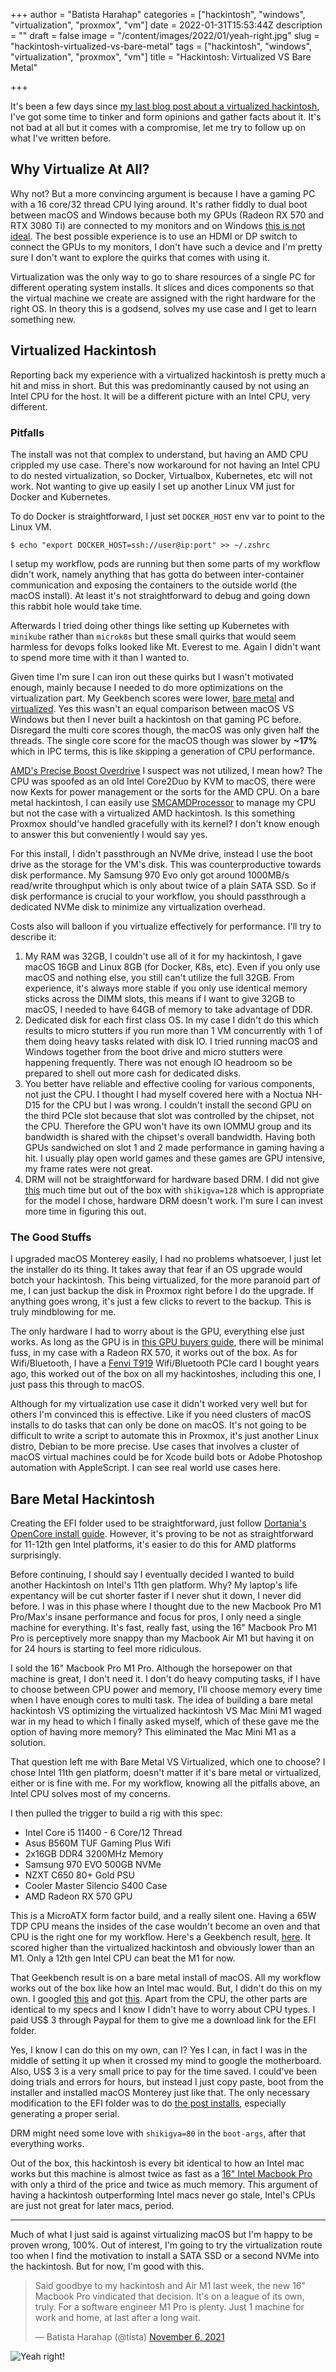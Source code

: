 +++
author = "Batista Harahap"
categories = ["hackintosh", "windows", "virtualization", "proxmox", "vm"]
date = 2022-01-31T15:53:44Z
description = ""
draft = false
image = "/content/images/2022/01/yeah-right.jpg"
slug = "hackintosh-virtualized-vs-bare-metal"
tags = ["hackintosh", "windows", "virtualization", "proxmox", "vm"]
title = "Hackintosh: Virtualized VS Bare Metal"

+++


It's been a few days since [my last blog post about a virtualized hackintosh](https://bango29.com/virtualized-hackintosh-and-gaming-pc/), I've got some time to tinker and form opinions and gather facts about it. It's not bad at all but it comes with a compromise, let me try to follow up on what I've written before.

## Why Virtualize At All?

Why not? But a more convincing argument is because I have a gaming PC with a 16 core/32 thread CPU lying around. It's rather fiddly to dual boot between macOS and Windows because both my GPUs (Radeon RX 570 and RTX 3080 Ti) are connected to my monitors and on Windows [this is not ideal](https://dortania.github.io/OpenCore-Install-Guide/extras/spoof.html). The best possible experience is to use an HDMI or DP switch to connect the GPUs to my monitors, I don't have such a device and I'm pretty sure I don't want to explore the quirks that comes with using it.

Virtualization was the only way to go to share resources of a single PC for different operating system installs. It slices and dices components so that the virtual machine we create are assigned with the right hardware for the right OS. In theory this is a godsend, solves my use case and I get to learn something new.

## Virtualized Hackintosh

Reporting back my experience with a virtualized hackintosh is pretty much a hit and miss in short. But this was predominantly caused by not using an Intel CPU for the host. It will be a different picture with an Intel CPU, very different.

### Pitfalls

The install was not that complex to understand, but having an AMD CPU crippled my use case. There's now workaround for not having an Intel CPU to do nested virtualization, so Docker, Virtualbox, Kubernetes, etc will not work. Not wanting to give up easily I set up another Linux VM just for Docker and Kubernetes.

To do Docker is straightforward, I just set `DOCKER_HOST` env var to point to the Linux VM.

```shell
$ echo "export DOCKER_HOST=ssh://user@ip:port" >> ~/.zshrc
```

I setup my workflow, pods are running but then some parts of my workflow didn't work, namely anything that has gotta do between inter-container communication and exposing the containers to the outside world (the macOS install). At least it's not straightforward to debug and going down this rabbit hole would take time.

Afterwards I tried doing other things like setting up Kubernetes with `minikube` rather than `microk8s` but these small quirks that would seem harmless for devops folks looked like Mt. Everest to me. Again I didn't want to spend more time with it than I wanted to.

Given time I'm sure I can iron out these quirks but I wasn't motivated enough, mainly because I needed to do more optimizations on the virtualization part. My Geekbench scores were lower, [bare metal](https://browser.geekbench.com/v5/cpu/10517013) and [virtualized](https://browser.geekbench.com/v5/cpu/12313580). Yes this wasn't an equal comparison between macOS VS Windows but then I never built a hackintosh on that gaming PC before. Disregard the multi core scores though, the macOS was only given half the threads. The single core score for the macOS though was slower by **~17%** which in IPC terms, this is like skipping a generation of CPU performance.

[AMD's Precise Boost Overdrive](https://www.amd.com/en/support/kb/faq/cpu-pb2) I suspect was not utilized, I mean how? The CPU was spoofed as an old Intel Core2Duo by KVM to macOS, there were now Kexts for power management or the sorts for the AMD CPU. On a bare metal hackintosh, I can easily use [SMCAMDProcessor](https://github.com/trulyspinach/SMCAMDProcessor) to manage my CPU but not the case with a virtualized AMD hackintosh. Is this something Proxmox should've handled gracefully with its kernel? I don't know enough to answer this but conveniently I would say yes.

For this install, I didn't passthrough an NVMe drive, instead I use the boot drive as the storage for the VM's disk. This was counterproductive towards disk performance. My Samsung 970 Evo only got around 1000MB/s read/write throughput which is only about twice of a plain SATA SSD. So if disk performance is crucial to your workflow, you should passthrough a dedicated NVMe disk to minimize any virtualization overhead.

Costs also will balloon if you virtualize effectively for performance. I'll try to describe it:

1. My RAM was 32GB, I couldn't use all of it for my hackintosh, I gave macOS 16GB and Linux 8GB (for Docker, K8s, etc). Even if you only use macOS and nothing else, you still can't utilize the full 32GB. From experience, it's always more stable if you only use identical memory sticks across the DIMM slots, this means if I want to give 32GB to macOS, I needed to have 64GB of memory to take advantage of DDR.
2. Dedicated disk for each first class OS. In my case I didn't do this which results to micro stutters if you run more than 1 VM concurrently with 1 of them doing heavy tasks related with disk IO. I tried running macOS and Windows together from the boot drive and micro stutters were happening frequently. There was not enough IO headroom so be prepared to shell out more cash for dedicated disks.
3. You better have reliable and effective cooling for various components, not just the CPU. I thought I had myself covered here with a Noctua NH-D15 for the CPU but I was wrong. I couldn't install the second GPU on the third PCIe slot because that slot was controlled by the chipset, not the CPU. Therefore the GPU won't have its own IOMMU group and its bandwidth is shared with the chipset's overall bandwidth. Having both GPUs sandwiched on slot 1 and 2 made performance in gaming having a hit. I usually play open world games and these games are GPU intensive, my frame rates were not great.
4. DRM will not be straightforward for hardware based DRM. I did not give [this](https://github.com/acidanthera/WhateverGreen/blob/master/Manual/FAQ.Chart.md) much time but out of the box with `shikigva=128` which is appropriate for the model I chose, hardware DRM doesn't work. I'm sure I can invest more time in figuring this out.

### The Good Stuffs

I upgraded macOS Monterey easily, I had no problems whatsoever, I just let the installer do its thing. It takes away that fear if an OS upgrade would botch your hackintosh. This being virtualized, for the more paranoid part of me, I can just backup the disk in Proxmox right before I do the upgrade. If anything goes wrong, it's just a few clicks to revert to the backup. This is truly mindblowing for me.

The only hardware I had to worry about is the GPU, everything else just works. As long as the GPU is in [this GPU buyers guide](https://dortania.github.io/GPU-Buyers-Guide/), there will be minimal fuss, in my case with a Radeon RX 570, it works out of the box. As for Wifi/Bluetooth, I have a [Fenvi T919](https://www.fenvi.com/product_detail_16.html) Wifi/Bluetooth PCIe card I bought years ago, this worked out of the box on all my hackintoshes, including this one, I just pass this through to macOS.

Although for my virtualization use case it didn't worked very well but for others I'm convinced this is effective. Like if you need clusters of macOS installs to do tasks that can only be done on macOS. It's not going to be difficult to write a script to automate this in Proxmox, it's just another Linux distro, Debian to be more precise. Use cases that involves a cluster of macOS virtual machines could be for Xcode build bots or Adobe Photoshop automation with AppleScript. I can see real world use cases here.

## Bare Metal Hackintosh

Creating the EFI folder used to be straightforward, just follow [Dortania's OpenCore install guide](https://dortania.github.io/OpenCore-Install-Guide/). However, it's proving to be not as straightforward for 11-12th gen Intel platforms, it's easier to do this for AMD platforms surprisingly.

Before continuing, I should say I eventually decided I wanted to build another Hackintosh on Intel's 11th gen platform. Why? My laptop's life expentancy will be cut shorter faster if I never shut it down, I never did before. I was in this phase where I thought due to the new Macbook Pro M1 Pro/Max's insane performance and focus for pros, I only need a single machine for everything. It's fast, really fast, using the 16" Macbook Pro M1 Pro is perceptively more snappy than my Macbook Air M1 but having it on for 24 hours is starting to feel more ridiculous.

I sold the 16" Macbook Pro M1 Pro. Although the horsepower on that machine is great, I don't need it. I don't do heavy computing tasks, if I have to choose between CPU power and memory, I'll choose memory every time when I have enough cores to multi task. The idea of building a bare metal hackintosh VS optimizing the virtualized hackintosh VS Mac Mini M1 waged war in my head to which I finally asked myself, which of these gave me the option of having more memory? This eliminated the Mac Mini M1 as a solution.

That question left me with Bare Metal VS Virtualized, which one to choose? I chose Intel 11th gen platform, doesn't matter if it's bare metal or virtualized, either or is fine with me. For my workflow, knowing all the pitfalls above, an Intel CPU solves most of my concerns.

I then pulled the trigger to build a rig with this spec:

* Intel Core i5 11400 - 6 Core/12 Thread
* Asus B560M TUF Gaming Plus Wifi
* 2x16GB DDR4 3200MHz Memory
* Samsung 970 EVO 500GB NVMe
* NZXT C650 80+ Gold PSU
* Cooler Master Silencio S400 Case
* AMD Radeon RX 570 GPU

This is a MicroATX form factor build, and a really silent one. Having a 65W TDP CPU means the insides of the case wouldn't become an oven and that CPU is the right one for my workflow. Here's a Geekbench result, [here](https://browser.geekbench.com/v5/cpu/12507550). It scored higher than the virtualized hackintosh and obviously lower than an M1. Only a 12th gen Intel CPU can beat the M1 for now.

That Geekbench result is on a bare metal install of macOS. All my workflow works out of the box like how an Intel mac would. But, I didn't do this on my own. I googled [this](https://www.google.com/search?client=firefox-b-d&q=asus+b560m+plus+wifi+hackintosh) and got [this](https://hackintosh.expert/service/asus-tuf-gaming-b560m-plus-wifi-i9-11900k-rx-570-download-kext-monterey-efi-opencore/). Apart from the CPU, the other parts are identical to my specs and I know I didn't have to worry about CPU types. I paid US$ 3 through Paypal for them to give me a download link for the EFI folder.

Yes, I know I can do this on my own, can I? Yes I can, in fact I was in the middle of setting it up when it crossed my mind to google the motherboard. Also, US$ 3 is a very small price to pay for the time saved. I could've been doing trials and errors for hours, but instead I just copy paste, boot from the installer and installed macOS Monterey just like that. The only necessary modification to the EFI folder was to do [the post installs](https://dortania.github.io/OpenCore-Post-Install/), especially generating a proper serial. 

DRM might need some love with `shikigva=80` in the `boot-args`, after that everything works.

Out of the box, this hackintosh is every bit identical to how an Intel mac works but this machine is almost twice as fast as a [16" Intel Macbook Pro](https://browser.geekbench.com/v5/cpu/12508780) with only a third of the price and twice as much memory. This argument of having a hackintosh outperforming Intel macs never go stale, Intel's CPUs are just not great for later macs, period.

---

Much of what I just said is against virtualizing macOS but I'm happy to be proven wrong, 100%. Out of interest, I'm going to try the virtualization route too when I find the motivation to install a SATA SSD or a second NVMe into the hackintosh. But for now, I'm good with this.

<blockquote class="twitter-tweet"><p lang="en" dir="ltr">Said goodbye to my hackintosh and Air M1 last week, the new 16&quot; Macbook Pro vindicated that decision. It&#39;s on a league of its own, truly. For a software engineer M1 Pro is plenty. Just 1 machine for work and home, at last after a long wait.</p>&mdash; Batista Harahap (@tista) <a href="https://twitter.com/tista/status/1456993405800783877?ref_src=twsrc%5Etfw">November 6, 2021</a></blockquote> <script async src="https://platform.twitter.com/widgets.js" charset="utf-8"></script> 

![Yeah right!](/content/images/2022/01/yeah-right.jpg)